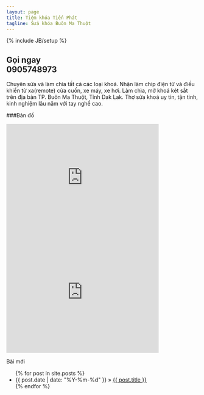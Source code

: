 ```yaml
---
layout: page
title: Tiệm khóa Tiến Phát
tagline: Sửa khóa Buôn Ma Thuột
---
```

{% include JB/setup %}

<h2>Gọi ngay <br>0905748973</h2>

Chuyên sửa và làm chìa tất cả các loại khoá. Nhận làm chip điện tử và điều khiển từ xa(remote) cửa cuốn, xe máy, xe hơi. Làm chìa, mở khoá két sắt trên địa bàn TP. Buôn Ma Thuột, Tỉnh Dak Lak. Thợ sửa khoá uy tín, tận tình, kinh nghiệm lâu năm với tay nghề cao. 

###Bản đồ

<iframe src="https://www.google.com/maps/embed?pb=!1m18!1m12!1m3!1d3892.3182384608685!2d108.06284656893095!3d12.692639994314332!2m3!1f0!2f0!3f0!3m2!1i1024!2i768!4f13.1!3m3!1m2!1s0x3171f7c4374bdd6f%3A0x89961b2411afda4e!2zVGnhu4dtIEtow7NhIFRp4bq_biBQaMOhdA!5e0!3m2!1svi!2s!4v1456590906784" width="400" height="300" frameborder="0" style="border:0" allowfullscreen></iframe><iframe src="https://www.google.com/maps/embed?pb=!1m18!1m12!1m3!1d3092.9093401095483!2d108.06096142357661!3d12.692360876129124!2m3!1f0!2f0!3f0!3m2!1i1024!2i768!4f13.1!3m3!1m2!1s0x0000000000000000%3A0x696c6da828fd51bd!2zQ2jhu6MgVMOibiBBbg!5e0!3m2!1svi!2s!4v1456590874024" width="400" height="300" frameborder="0" style="border:0" allowfullscreen></iframe>

<div>
	<p>Bài mới</p>
	<ul class="posts">
		{% for post in site.posts %}
    	<li><span>{{ post.date | date: "%Y-%m-%d" }}</span> &raquo; <a href="{{ BASE_PATH }}{{ post.url }}">{{ post.title }}</a></li>
  		{% endfor %}
  	</ul>
</div>
